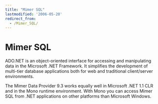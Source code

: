 ```yaml
---
title: "Mimer SQL"
lastmodified: '2006-05-20'
redirect_from:
  - /Mimer_SQL/
---
```


Mimer SQL
=========

ADO.NET is an object-oriented interface for accessing and manipulating data in the Microsoft .NET Framework. It simplifies the development of multi-tier database applications both for web and traditional client/server environments.

The Mimer Data Provider 9.3 works equally well in Microsoft .NET 1.1 CLR and in the Mono runtime environment. With Mono you can access Mimer SQL from .NET applications on other platforms than Microsoft Windows.
